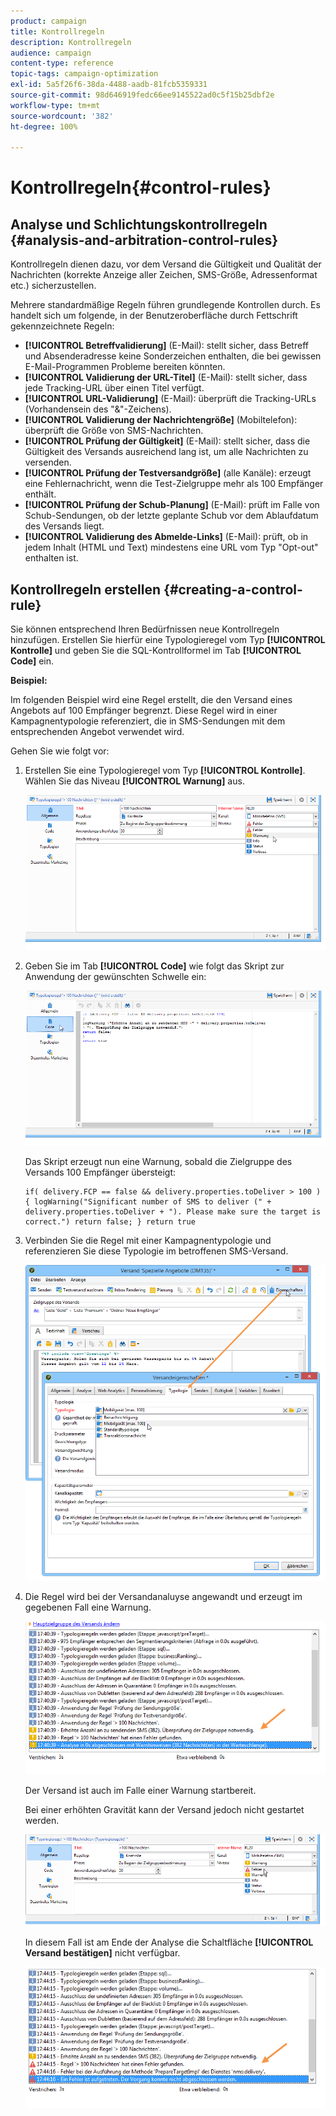 ```yaml
---
product: campaign
title: Kontrollregeln
description: Kontrollregeln
audience: campaign
content-type: reference
topic-tags: campaign-optimization
exl-id: 5a5f26f6-38da-4488-aadb-81fcb5359331
source-git-commit: 98d646919fedc66ee9145522ad0c5f15b25dbf2e
workflow-type: tm+mt
source-wordcount: '382'
ht-degree: 100%

---
```


# Kontrollregeln{#control-rules}

## Analyse und Schlichtungskontrollregeln {#analysis-and-arbitration-control-rules}

Kontrollregeln dienen dazu, vor dem Versand die Gültigkeit und Qualität der Nachrichten (korrekte Anzeige aller Zeichen, SMS-Größe, Adressenformat etc.) sicherzustellen.

Mehrere standardmäßige Regeln führen grundlegende Kontrollen durch. Es handelt sich um folgende, in der Benutzeroberfläche durch Fettschrift gekennzeichnete Regeln:

* **[!UICONTROL Betreffvalidierung]** (E-Mail): stellt sicher, dass Betreff und Absenderadresse keine Sonderzeichen enthalten, die bei gewissen E-Mail-Programmen Probleme bereiten könnten.
* **[!UICONTROL Validierung der URL-Titel]** (E-Mail): stellt sicher, dass jede Tracking-URL über einen Titel verfügt.
* **[!UICONTROL URL-Validierung]** (E-Mail): überprüft die Tracking-URLs (Vorhandensein des &quot;&amp;&quot;-Zeichens).
* **[!UICONTROL Validierung der Nachrichtengröße]** (Mobiltelefon): überprüft die Größe von SMS-Nachrichten.
* **[!UICONTROL Prüfung der Gültigkeit]** (E-Mail): stellt sicher, dass die Gültigkeit des Versands ausreichend lang ist, um alle Nachrichten zu versenden.
* **[!UICONTROL Prüfung der Testversandgröße]** (alle Kanäle): erzeugt eine Fehlernachricht, wenn die Test-Zielgruppe mehr als 100 Empfänger enthält.
* **[!UICONTROL Prüfung der Schub-Planung]** (E-Mail): prüft im Falle von Schub-Sendungen, ob der letzte geplante Schub vor dem Ablaufdatum des Versands liegt.
* **[!UICONTROL Validierung des Abmelde-Links]** (E-Mail): prüft, ob in jedem Inhalt (HTML und Text) mindestens eine URL vom Typ &quot;Opt-out&quot; enthalten ist.

## Kontrollregeln erstellen {#creating-a-control-rule}

Sie können entsprechend Ihren Bedürfnissen neue Kontrollregeln hinzufügen. Erstellen Sie hierfür eine Typologieregel vom Typ **[!UICONTROL Kontrolle]** und geben Sie die SQL-Kontrollformel im Tab **[!UICONTROL Code]** ein.

**Beispiel:**

Im folgenden Beispiel wird eine Regel erstellt, die den Versand eines Angebots auf 100 Empfänger begrenzt. Diese Regel wird in einer Kampagnentypologie referenziert, die in SMS-Sendungen mit dem entsprechenden Angebot verwendet wird.

Gehen Sie wie folgt vor:

1. Erstellen Sie eine Typologieregel vom Typ **[!UICONTROL Kontrolle]**. Wählen Sie das Niveau **[!UICONTROL Warnung]** aus.

   ![](assets/campaign_opt_create_control_01.png)

1. Geben Sie im Tab **[!UICONTROL Code]** wie folgt das Skript zur Anwendung der gewünschten Schwelle ein:

   ![](assets/campaign_opt_create_control_02.png)

   Das Skript erzeugt nun eine Warnung, sobald die Zielgruppe des Versands 100 Empfänger übersteigt:

   ```
   if( delivery.FCP == false && delivery.properties.toDeliver > 100 ) { logWarning("Significant number of SMS to deliver (" + delivery.properties.toDeliver + "). Please make sure the target is correct.") return false; } return true
   ```

1. Verbinden Sie die Regel mit einer Kampagnentypologie und referenzieren Sie diese Typologie im betroffenen SMS-Versand.

   ![](assets/campaign_opt_create_control_03.png)

1. Die Regel wird bei der Versandanaluyse angewandt und erzeugt im gegebenen Fall eine Warnung.

   ![](assets/campaign_opt_create_control_04.png)

   Der Versand ist auch im Falle einer Warnung startbereit.

   Bei einer erhöhten Gravität kann der Versand jedoch nicht gestartet werden.

   ![](assets/campaign_opt_create_control_05.png)

   In diesem Fall ist am Ende der Analyse die Schaltfläche **[!UICONTROL Versand bestätigen]** nicht verfügbar.

   ![](assets/campaign_opt_create_control_06.png)
